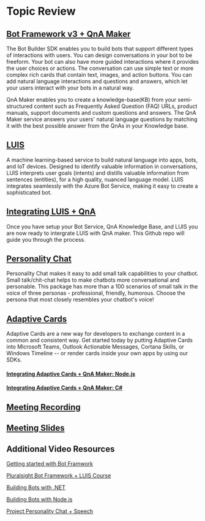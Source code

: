 # Topic Review
## [Bot Framework v3 + QnA Maker](https://github.com/jCho23/BotWorkshop)
The Bot Builder SDK enables you to build bots that support different types of interactions with users. You can design conversations in your bot to be freeform. Your bot can also have more guided interactions where it provides the user choices or actions. The conversation can use simple text or more complex rich cards that contain text, images, and action buttons. You can add natural language interactions and questions and answers, which let your users interact with your bots in a natural way.

QnA Maker enables you to create a knowledge-base(KB) from your semi-structured content such as Frequently Asked Question (FAQ) URLs, product manuals, support documents and custom questions and answers. The QnA Maker service answers your users' natural language questions by matching it with the best possible answer from the QnAs in your Knowledge base.

## [LUIS](https://github.com/Azure/LearnAI-Bootcamp/blob/master/lab01.5-luis/1_LUIS.md)
A machine learning-based service to build natural language into apps, bots, and IoT devices. Designed to identify valuable information in conversations, LUIS interprets user goals (intents) and distills valuable information from sentences (entities), for a high quality, nuanced language model. LUIS integrates seamlessly with the Azure Bot Service, making it easy to create a sophisticated bot. 

## [Integrating LUIS + QnA](https://github.com/MicrosoftDocs/azure-docs/blob/master/articles/cognitive-services/QnAMaker/Tutorials/integrate-qnamaker-luis.md#web-app-bot)
Once you have setup your Bot Service, QnA Knowledge Base, and LUIS you are now ready to intergrate LUIS with QnA maker. This Github repo will guide you through the process.

## [Personality Chat](https://github.com/Microsoft/BotBuilder-PersonalityChat)
Personality Chat makes it easy to add small talk capabilities to your chatbot. Small talk/chit-chat helps to make chatbots more conversational and personable. This package has more than a 100 scenarios of small talk in the voice of three personas - professional, friendly, humorous. Choose the persona that most closely resembles your chatbot's voice!

## [Adaptive Cards](https://github.com/Microsoft/AdaptiveCards)
Adaptive Cards are a new way for developers to exchange content in a common and consistent way. Get started today by putting Adaptive Cards into Microsoft Teams, Outlook Actionable Messages, Cortana Skills, or Windows Timeline -- or render cards inside your own apps by using our SDKs.
#### [Integrating Adaptive Cards + QnA Maker: Node.js](https://github.com/Microsoft/BotFramework-Samples/tree/master/blog-samples/Node/Blog-Qna-Attachments)
#### [Integrating Adaptive Cards + QnA Maker: C#](https://github.com/Microsoft/BotFramework-Samples/blob/master/blog-samples/CSharp/Qna-Rich-Cards/Qna-Rich-Cards/Dialogs/QnaDialog.cs)


## [Meeting Recording](https://www.youtube.com/watch?v=MAdti-3EQpg&feature=youtu.be)
## [Meeting Slides](https://github.com/jCho23/J-J_Botathon/blob/master/_Resources/Webinar1Slides.pdf)




## Additional Video Resources
[Getting started with Bot Framwork](https://aischool.microsoft.com/en-us/conversational/learning-paths/getting-started-with-azure-bot-framework)

[Pluralsight Bot Framework + LUIS Course](https://www.pluralsight.com/courses/microsoft-bot-framework-getting-started-update)

[Building Bots with .NET](https://aischool.microsoft.com/en-us/conversational/learning-paths/bot-framework-with-net)

[Building Bots with Node.js](https://aischool.microsoft.com/en-us/conversational/learning-paths/building-bots-with-node-js)

[Project Personality Chat + Speech](https://aischool.microsoft.com/en-us/conversational/learning-paths/building-an-intelligent-bot)
